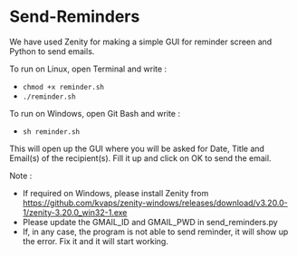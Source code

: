 # Send-Reminders
We have used Zenity for making a simple GUI for reminder screen and Python to send emails.

To run on Linux, open Terminal and write :
* `chmod +x reminder.sh`
* `./reminder.sh`

To run on Windows, open Git Bash and write : 
* `sh reminder.sh`

This will open up the GUI where you will be asked for Date, Title and Email(s) of the recipient(s). Fill it up and click on OK to send the email.


Note : 
* If required on Windows, please install Zenity from https://github.com/kvaps/zenity-windows/releases/download/v3.20.0-1/zenity-3.20.0_win32-1.exe
* Please update the GMAIL_ID and GMAIL_PWD in send_reminders.py
* If, in any case, the program is not able to send reminder, it will show up the error. Fix it and it will start working.
